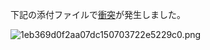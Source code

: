 下記の添付ファイルで[衝突](https://joplinapp.org/conflict/)が発生しました。

![1eb369d0f2aa07dc150703722e5229c0.png](:/7f28fae0b10944d0a0218bf02685481b)